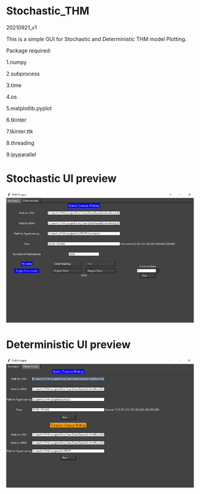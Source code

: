 # Stochastic_THM
20210921_v1


This is a simple GUI for Stochastic and Deterministic THM model Plotting.


Package required:

1.numpy

2.subprocess

3.time

4.os

5.matplotlib.pyplot

6.tkinter

7.tkinter.ttk

8.threading

9.ipyparallel




<h1>Stochastic UI preview</h1>

![image](https://github.com/Zncl2222/Stochastic_THM/blob/main/figure/Stochastic.png)



<h1>Deterministic UI preview</h1>

![image](https://github.com/Zncl2222/Stochastic_THM/blob/main/figure/Deterministic.png)
